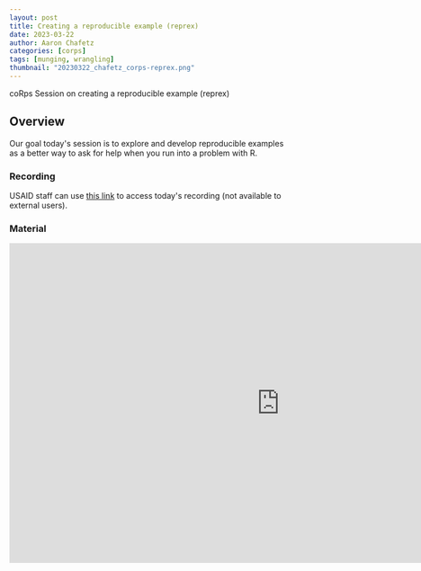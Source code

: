 ```yaml
---
layout: post
title: Creating a reproducible example (reprex)
date: 2023-03-22
author: Aaron Chafetz
categories: [corps]
tags: [munging, wrangling]
thumbnail: "20230322_chafetz_corps-reprex.png"
---
```


coRps Session on creating a reproducible example (reprex)

## Overview

Our goal today's session is to explore and develop reproducible examples as a better way to ask for help when you run into a problem with R.

### Recording
USAID staff can use [this link](https://drive.google.com/file/d/1FWu09-Jb7IXC4j_qdVsoKuR4PsLPxObq/view?usp=sharing) to access today's recording (not available to external users).

### Material

<iframe src="https://docs.google.com/presentation/d/e/2PACX-1vTmkiQE65oEOc-ihyoM3iFBYZu6XukaBfFI2UcrB9SQc4M4RPBYn6rXExTkQPI1-m89zTuo0taFntrS/embed?start=false&loop=false&delayms=3000" frameborder="0" width="960" height="569" allowfullscreen="true" mozallowfullscreen="true" webkitallowfullscreen="true"></iframe>

